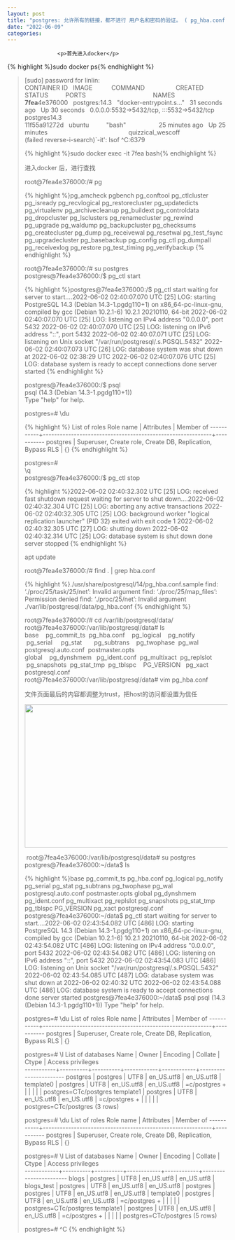 ```yaml
---
layout: post
title: "postgres: 允许所有的链接，都不进行 用户名和密码的验证。 ( pg_hba.conf 的修改）"
date: "2022-06-09"
categories: 
---
```


                    <p>首先进入docker</p> 
{% highlight %}sudo docker ps{% endhighlight %} 
<blockquote> 
 <p>[sudo] password for linlin:<br> CONTAINER ID   IMAGE           COMMAND                  CREATED          STATUS          PORTS                                       NAMES<br><strong>7fea</strong>4e376000   postgres:14.3   "docker-entrypoint.s…"   31 seconds ago   Up 30 seconds   0.0.0.0:5532-&gt;5432/tcp, :::5532-&gt;5432/tcp   postgres14.3<br> 11f55a91272d   ubuntu          "bash"                   25 minutes ago   Up 25 minutes                                               quizzical_wescoff<br> (failed reverse-i-search)`-it': lsof ^C:6379</p> 
 {% highlight %}sudo docker exec -it 7fea bash{% endhighlight %} 
 <p>进入docker 后，进行查找</p> 
 <p>root@7fea4e376000:/# pg</p> 
 {% highlight %}pg_amcheck         pgbench            pg_conftool        pg_ctlcluster      pg_isready         pg_recvlogical     pg_restorecluster  pg_updatedicts     pg_virtualenv
pg_archivecleanup  pg_buildext        pg_controldata     pg_dropcluster     pg_lsclusters      pg_renamecluster   pg_rewind          pg_upgrade         pg_waldump
pg_backupcluster   pg_checksums       pg_createcluster   pg_dump            pg_receivewal      pg_resetwal        pg_test_fsync      pg_upgradecluster  
pg_basebackup      pg_config          pg_ctl             pg_dumpall         pg_receivexlog     pg_restore         pg_test_timing     pg_verifybackup    
{% endhighlight %} 
 <p>root@7fea4e376000:/# su postgres<br> postgres@7fea4e376000:/$ pg_ctl start</p> 
 {% highlight %}postgres@7fea4e376000:/$ pg_ctl start
waiting for server to start....2022-06-02 02:40:07.070 UTC [25] LOG:  starting PostgreSQL 14.3 (Debian 14.3-1.pgdg110+1) on x86_64-pc-linux-gnu, compiled by gcc (Debian 10.2.1-6) 10.2.1 20210110, 64-bit
2022-06-02 02:40:07.070 UTC [25] LOG:  listening on IPv4 address "0.0.0.0", port 5432
2022-06-02 02:40:07.070 UTC [25] LOG:  listening on IPv6 address "::", port 5432
2022-06-02 02:40:07.071 UTC [25] LOG:  listening on Unix socket "/var/run/postgresql/.s.PGSQL.5432"
2022-06-02 02:40:07.073 UTC [26] LOG:  database system was shut down at 2022-06-02 02:38:29 UTC
2022-06-02 02:40:07.076 UTC [25] LOG:  database system is ready to accept connections
 done
server started
{% endhighlight %} 
 <p>postgres@7fea4e376000:/$ psql<br> psql (14.3 (Debian 14.3-1.pgdg110+1))<br> Type "help" for help.</p> 
 <p>postgres=# \du</p> 
 {% highlight %}                                   List of roles
 Role name |                         Attributes                         | Member of 
-----------+------------------------------------------------------------+-----------
 postgres  | Superuser, Create role, Create DB, Replication, Bypass RLS | {}
{% endhighlight %} 
 <p>postgres=#<br> \q<br> postgres@7fea4e376000:/$ pg_ctl stop</p> 
 {% highlight %}2022-06-02 02:40:32.302 UTC [25] LOG:  received fast shutdown request
waiting for server to shut down....2022-06-02 02:40:32.304 UTC [25] LOG:  aborting any active transactions
2022-06-02 02:40:32.305 UTC [25] LOG:  background worker "logical replication launcher" (PID 32) exited with exit code 1
2022-06-02 02:40:32.305 UTC [27] LOG:  shutting down
2022-06-02 02:40:32.314 UTC [25] LOG:  database system is shut down
 done
server stopped
{% endhighlight %} 
 <p>apt update</p> 
 <p>root@7fea4e376000:/# find . | grep hba.conf</p> 
 {% highlight %}./usr/share/postgresql/14/pg_hba.conf.sample
find: ‘./proc/25/task/25/net’: Invalid argument
find: ‘./proc/25/map_files’: Permission denied
find: ‘./proc/25/net’: Invalid argument
./var/lib/postgresql/data/pg_hba.conf
{% endhighlight %} 
 <p>root@7fea4e376000:/# cd /var/lib/postgresql/data/<br> root@7fea4e376000:/var/lib/postgresql/data# ls<br> base    pg_commit_ts  pg_hba.conf    pg_logical    pg_notify    pg_serial     pg_stat       pg_subtrans    pg_twophase  pg_wal   postgresql.auto.conf  postmaster.opts<br> global    pg_dynshmem   pg_ident.conf  pg_multixact  pg_replslot    pg_snapshots  pg_stat_tmp  pg_tblspc    PG_VERSION   pg_xact  postgresql.conf<br> root@7fea4e376000:/var/lib/postgresql/data# vim pg_hba.conf</p> 
 <p>文件页面最后的内容都调整为trust，把host的访问都设置为信任</p> 
 <p><img alt="" height="327" src="https://img-blog.csdnimg.cn/e1cbc8b75474440c9459fe29bee672d5.png" width="957"></p> 
 <p> root@7fea4e376000:/var/lib/postgresql/data# su postgres<br> postgres@7fea4e376000:~/data$ ls</p> 
 {% highlight %}base	pg_commit_ts  pg_hba.conf    pg_logical    pg_notify	pg_serial     pg_stat	   pg_subtrans	pg_twophase  pg_wal   postgresql.auto.conf  postmaster.opts
global	pg_dynshmem   pg_ident.conf  pg_multixact  pg_replslot	pg_snapshots  pg_stat_tmp  pg_tblspc	PG_VERSION   pg_xact  postgresql.conf
postgres@7fea4e376000:~/data$ pg_ctl start
waiting for server to start....2022-06-02 02:43:54.082 UTC [486] LOG:  starting PostgreSQL 14.3 (Debian 14.3-1.pgdg110+1) on x86_64-pc-linux-gnu, compiled by gcc (Debian 10.2.1-6) 10.2.1 20210110, 64-bit
2022-06-02 02:43:54.082 UTC [486] LOG:  listening on IPv4 address "0.0.0.0", port 5432
2022-06-02 02:43:54.082 UTC [486] LOG:  listening on IPv6 address "::", port 5432
2022-06-02 02:43:54.083 UTC [486] LOG:  listening on Unix socket "/var/run/postgresql/.s.PGSQL.5432"
2022-06-02 02:43:54.085 UTC [487] LOG:  database system was shut down at 2022-06-02 02:40:32 UTC
2022-06-02 02:43:54.088 UTC [486] LOG:  database system is ready to accept connections
 done
server started
postgres@7fea4e376000:~/data$ psql
psql (14.3 (Debian 14.3-1.pgdg110+1))
Type "help" for help.

postgres=# \du
                                   List of roles
 Role name |                         Attributes                         | Member of 
-----------+------------------------------------------------------------+-----------
 postgres  | Superuser, Create role, Create DB, Replication, Bypass RLS | {}

postgres=# \l
                                 List of databases
   Name    |  Owner   | Encoding |  Collate   |   Ctype    |   Access privileges   
-----------+----------+----------+------------+------------+-----------------------
 postgres  | postgres | UTF8     | en_US.utf8 | en_US.utf8 | 
 template0 | postgres | UTF8     | en_US.utf8 | en_US.utf8 | =c/postgres          +
           |          |          |            |            | postgres=CTc/postgres
 template1 | postgres | UTF8     | en_US.utf8 | en_US.utf8 | =c/postgres          +
           |          |          |            |            | postgres=CTc/postgres
(3 rows)

postgres=# \du
                                   List of roles
 Role name |                         Attributes                         | Member of 
-----------+------------------------------------------------------------+-----------
 postgres  | Superuser, Create role, Create DB, Replication, Bypass RLS | {}

postgres=# \l
                                 List of databases
    Name    |  Owner   | Encoding |  Collate   |   Ctype    |   Access privileges   
------------+----------+----------+------------+------------+-----------------------
 blogs      | postgres | UTF8     | en_US.utf8 | en_US.utf8 | 
 blogs_test | postgres | UTF8     | en_US.utf8 | en_US.utf8 | 
 postgres   | postgres | UTF8     | en_US.utf8 | en_US.utf8 | 
 template0  | postgres | UTF8     | en_US.utf8 | en_US.utf8 | =c/postgres          +
            |          |          |            |            | postgres=CTc/postgres
 template1  | postgres | UTF8     | en_US.utf8 | en_US.utf8 | =c/postgres          +
            |          |          |            |            | postgres=CTc/postgres
(5 rows)

postgres=# ^C
{% endhighlight %} 
 <p></p> 
</blockquote> 
<p></p> 
<p></p>
                
